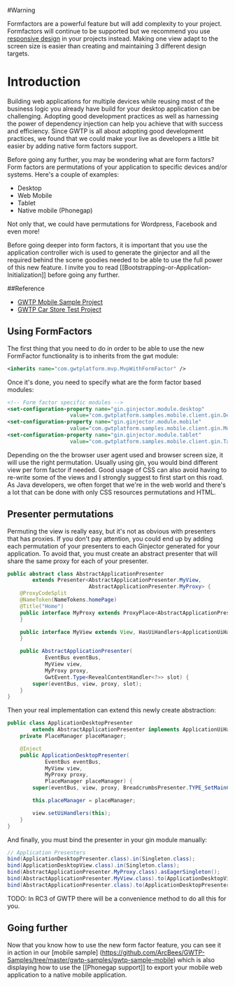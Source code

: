 #Warning

Formfactors are a powerful feature but will add complexity to your project.  Formfactors will continue to be supported but we recommend you use [responsive design](http://en.wikipedia.org/wiki/Responsive_web_design) in your projects instead.  Making one view adapt to the screen size is easier than creating and maintaining 3 different design targets.

# Introduction
Building web applications for multiple devices while reusing most of the business logic you already have build for your desktop application can be challenging. Adopting good development practices as well as harnessing the power of dependency injection can help you achieve that with success and efficiency. Since GWTP is all about adopting good development practices, we found that we could make your live as developers a little bit easier by adding native form factors support.

Before going any further, you may be wondering what are form factors? Form factors are permutations of your application to specific devices and/or systems. Here's a couple of examples:
* Desktop
* Web Mobile
* Tablet
* Native mobile (Phonegap)

Not only that, we could have permutations for Wordpress, Facebook and even more!

Before going deeper into form factors, it is important that you use the application controller wich is used to generate the ginjector and all the required behind the scene goodies needed to be able to use the full power of this new feature. I invite you to read [[Bootstrapping-or-Application-Initialization]] before going any further.

##Reference
* [GWTP Mobile Sample Project](https://github.com/ArcBees/GWTP-Samples/tree/master/gwtp-samples/gwtp-sample-mobile)
* [GWTP Car Store Test Project](https://github.com/ArcBees/GWTP/tree/master/gwtp-carstore)

## Using FormFactors
The first thing that you need to do in order to be able to use the new FormFactor functionality is to inherits from the gwt module:
```xml
<inherits name="com.gwtplatform.mvp.MvpWithFormFactor" />
```
Once it's done, you need to specify what are the form factor based modules:
```xml
<!-- Form factor specific modules -->
<set-configuration-property name="gin.ginjector.module.desktop"
                    value="com.gwtplatform.samples.mobile.client.gin.DesktopModule" />
<set-configuration-property name="gin.ginjector.module.mobile"
                    value="com.gwtplatform.samples.mobile.client.gin.MobileModule" />
<set-configuration-property name="gin.ginjector.module.tablet"
                    value="com.gwtplatform.samples.mobile.client.gin.TabletModule" />
```
Depending on the the browser user agent used and browser screen size, it will use the right permutation. Usually using gin, you would bind different view per form factor if needed. Good usage of CSS can also avoid having to re-write some of the views and I strongly suggest to first start on this road. As Java developers, we often forget that we're in the web world and there's a lot that can be done with only CSS resources permutations and HTML.

## Presenter permutations
Permuting the view is really easy, but it's not as obvious with presenters that has proxies. If you don't pay attention, you could end up by adding each permutation of your presenters to each Ginjector generated for your application. To avoid that, you must create an abstract presenter that will share the same proxy for each of your presenter.
```java
public abstract class AbstractApplicationPresenter
        extends Presenter<AbstractApplicationPresenter.MyView, 
                          AbstractApplicationPresenter.MyProxy> {
    @ProxyCodeSplit
    @NameToken(NameTokens.homePage)
    @Title("Home")
    public interface MyProxy extends ProxyPlace<AbstractApplicationPresenter> {
    }

    public interface MyView extends View, HasUiHandlers<ApplicationUiHandlers> {
    }

    public AbstractApplicationPresenter(
            EventBus eventBus,
            MyView view,
            MyProxy proxy,
            GwtEvent.Type<RevealContentHandler<?>> slot) {
        super(eventBus, view, proxy, slot);
    }
}
```

Then your real implementation can extend this newly create abstraction:
```java
public class ApplicationDesktopPresenter 
        extends AbstractApplicationPresenter implements ApplicationUiHandlers {
    private PlaceManager placeManager;

    @Inject
    public ApplicationDesktopPresenter(
            EventBus eventBus,
            MyView view,
            MyProxy proxy,
            PlaceManager placeManager) {
        super(eventBus, view, proxy, BreadcrumbsPresenter.TYPE_SetMainContent);

        this.placeManager = placeManager;

        view.setUiHandlers(this);
    }
}
```

And finally, you must bind the presenter in your gin module manually:
```java
// Application Presenters
bind(ApplicationDesktopPresenter.class).in(Singleton.class);
bind(ApplicationDesktopView.class).in(Singleton.class);
bind(AbstractApplicationPresenter.MyProxy.class).asEagerSingleton();
bind(AbstractApplicationPresenter.MyView.class).to(ApplicationDesktopView.class);
bind(AbstractApplicationPresenter.class).to(ApplicationDesktopPresenter.class);
```
TODO: In RC3 of GWTP there will be a convenience method to do all this for you.

## Going further
Now that you know how to use the new form factor feature, you can see it in action in our [mobile sample]
(https://github.com/ArcBees/GWTP-Samples/tree/master/gwtp-samples/gwtp-sample-mobile) which is also displaying how to use the [[Phonegap support]] to export your mobile web application to a native mobile application.